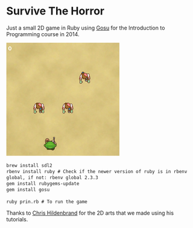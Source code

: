 # Survive The Horror

Just a small 2D game in Ruby using [Gosu](https://www.libgosu.org) for the Introduction to Programming course in 2014.

<img src="https://raw.githubusercontent.com/kessiacastro/survive_the_horror/master/imagens/game_image.png" height="300" width="300">

```
brew install sdl2
rbenv install ruby # Check if the newer version of ruby is in rbenv global, if not: rbenv global 2.3.3
gem install rubygems-update
gem install gosu

ruby prin.rb # To run the game
```


Thanks to [Chris Hildenbrand](http://www.2dgameartguru.com/) for the 2D arts that we made using his tutorials. 

